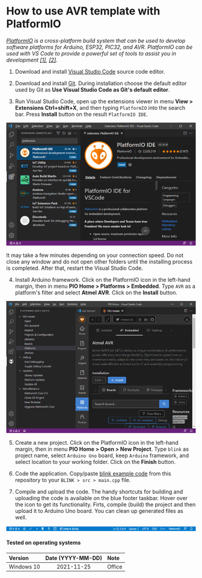 # How to use AVR template with PlatformIO

*[PlatformIO](https://platformio.org/) is a cross-platform build system that can be used to develop software platforms for Arduino, ESP32, PIC32, and AVR. PlatformIO can be used with VS Code to provide a powerful set of tools to assist you in development [[1]](https://maker.pro/arduino/tutorial/how-to-use-platformio-in-visual-studio-code-to-program-arduino), [[2]](https://dronebotworkshop.com/platformio/).*

1. Download and install [Visual Studio Code](https://code.visualstudio.com/) source code editor.

2. Download and install [Git](https://git-scm.com/downloads). During installation choose the default editor used by Git as **Use Visual Studio Code as Git's default editor**.

3. Run Visual Studio Code, open up the extensions viewer in menu **View > Extensions Ctrl+shift+X**, and then typing `PlatformIO` into the search bar. Press **Install** button on the result `PlatformIO IDE`.

![Install PatformIO IDE](images/platformio_install.png)

It may take a few minutes depending on your connection speed. Do not close any window and do not open other folders until the installing process is completed. After that, restart the Visual Studio Code.

4. Install Arduino framework. Click on the PlatformIO icon in the left-hand margin, then in menu **PIO Home > Platforms > Embedded**. Type `AVR` as a platform's filter and select **Atmel AVR**. Click on the **Install** button.

![Install PatformIO IDE](images/platformio_atmel.png)

5. Create a new project. Click on the PlatformIO icon in the left-hand margin, then in menu **PIO Home > Open > New Project**. Type `blink` as project name, select `Arduino Uno` board, keep `Arduino` framework, and select location to your working folder. Click on the **Finish** button.

6. Code the application. Copy/paste [blink example code](https://github.com/tomas-fryza/Digital-electronics-2/blob/master/Examples/blink/main.c) from this repository to your `BLINK > src > main.cpp` file.

7. Compile and upload the code. The handy shortcuts for building and uploading the code is available on the blue footer taskbar. Hover over the icon to get its functionality. Firts, compile (build) the project and then upload it to Arduino Uno board. You can clean up generated files as well.

![Install PatformIO IDE](images/platformio_footer.png)

#### Tested on operating systems

| **Version**                | **Date (YYYY-MM-DD)** | **Note**    |
| :------------------------- | :-------------------: | :---------- |
| Windows 10                 | 2021-11-25            | Office      |
